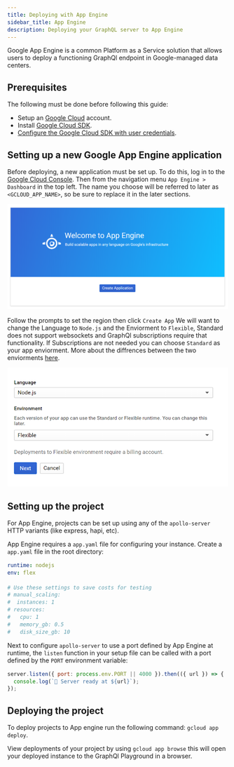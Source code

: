 ```yaml
---
title: Deploying with App Engine
sidebar_title: App Engine
description: Deploying your GraphQL server to App Engine
---
```

Google App Engine is a common Platform as a Service solution that allows users to deploy a functioning GraphQl endpoint in Google-managed data centers. 

## Prerequisites

The following must be done before following this guide:

- Setup an [Google Cloud](https://cloud.google.com/) account.
- Install [Google Cloud SDK](https://cloud.google.com/sdk/docs).
- [Configure the Google Cloud SDK with user credentials](https://cloud.google.com/sdk/gcloud/reference/auth/login).

## Setting up a new Google App Engine application

Before deploying, a new application must be set up. To do this, log in to the [Google Cloud Console](https://console.cloud.google.com/). Then from the navigation menu `App Engine > Dashboard` in the top left. The name you choose will be referred to later as `<GCLOUD_APP_NAME>`, so be sure to replace it in the later sections.

![Create Application Screenshot](../images/deployment/app-engine/create-application.png)

Follow the prompts to set the region then click `Create App`
We will want to change the Language to `Node.js` and the Enviorment to `Flexible`, Standard does not support websockets and GraphQl subscriptions require that functionality. If Subscriptions are not needed you can choose `Standard` as your app enviorment. More about the diffrences between the two enviorments [here](https://cloud.google.com/appengine/docs/the-appengine-environments).

![Create Application Settings Screenshot](../images/deployment/app-engine/settings.png)

## Setting up the project

For App Engine, projects can be set up using any of the `apollo-server` HTTP variants (like express, hapi, etc).

App Engine requires a `app.yaml` file for configuring your instance. Create a `app.yaml` file in the root directory:

```yaml
runtime: nodejs
env: flex

# Use these settings to save costs for testing
# manual_scaling:
#  instances: 1
# resources:
#   cpu: 1
#   memory_gb: 0.5
#   disk_size_gb: 10
```

Next to configure `apollo-server` to use a port defined by App Engine at runtime, the `listen` function in your setup file can be called with a port defined by the `PORT` environment variable:

```js
server.listen({ port: process.env.PORT || 4000 }).then(({ url }) => {
  console.log(`🚀 Server ready at ${url}`);
});
```

## Deploying the project

To deploy projects to App engine run the following command: `gcloud app deploy`.

View deployments of your project by using `gcloud app browse` this will open your deployed instance to the GraphQl Playground in a browser.